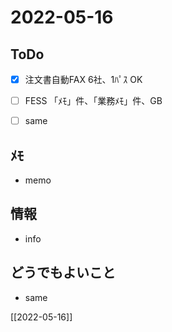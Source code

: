 # 2022-05-16

## ToDo
- [x] 注文書自動FAX 6社、1ﾊﾟｽ OK
- [ ] FESS 「ﾒﾓ」件、「業務ﾒﾓ」件、GB
- [ ] same


## ﾒﾓ
- memo


## 情報
- info


## どうでもよいこと
- same


[[2022-05-16]]

